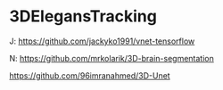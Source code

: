 # 3DElegansTracking
J:
https://github.com/jackyko1991/vnet-tensorflow

N:
https://github.com/mrkolarik/3D-brain-segmentation

https://github.com/96imranahmed/3D-Unet
